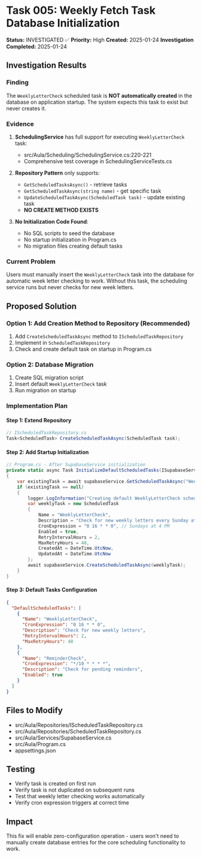 # Task 005: Weekly Fetch Task Database Initialization

**Status:** INVESTIGATED ✅
**Priority:** High
**Created:** 2025-01-24
**Investigation Completed:** 2025-01-24

## Investigation Results

### Finding
The `WeeklyLetterCheck` scheduled task is **NOT automatically created** in the database on application startup. The system expects this task to exist but never creates it.

### Evidence
1. **SchedulingService** has full support for executing `WeeklyLetterCheck` task:
   - src/Aula/Scheduling/SchedulingService.cs:220-221
   - Comprehensive test coverage in SchedulingServiceTests.cs

2. **Repository Pattern** only supports:
   - `GetScheduledTasksAsync()` - retrieve tasks
   - `GetScheduledTaskAsync(string name)` - get specific task
   - `UpdateScheduledTaskAsync(ScheduledTask task)` - update existing task
   - **NO CREATE METHOD EXISTS**

3. **No Initialization Code Found**:
   - No SQL scripts to seed the database
   - No startup initialization in Program.cs
   - No migration files creating default tasks

### Current Problem
Users must manually insert the `WeeklyLetterCheck` task into the database for automatic week letter checking to work. Without this task, the scheduling service runs but never checks for new week letters.

## Proposed Solution

### Option 1: Add Creation Method to Repository (Recommended)
1. Add `CreateScheduledTaskAsync` method to `IScheduledTaskRepository`
2. Implement in `ScheduledTaskRepository`
3. Check and create default task on startup in Program.cs

### Option 2: Database Migration
1. Create SQL migration script
2. Insert default `WeeklyLetterCheck` task
3. Run migration on startup

### Implementation Plan

#### Step 1: Extend Repository
```csharp
// IScheduledTaskRepository.cs
Task<ScheduledTask> CreateScheduledTaskAsync(ScheduledTask task);
```

#### Step 2: Add Startup Initialization
```csharp
// Program.cs - After SupabaseService initialization
private static async Task InitializeDefaultScheduledTasks(ISupabaseService supabaseService, ILogger logger)
{
    var existingTask = await supabaseService.GetScheduledTaskAsync("WeeklyLetterCheck");
    if (existingTask == null)
    {
        logger.LogInformation("Creating default WeeklyLetterCheck scheduled task");
        var weeklyTask = new ScheduledTask
        {
            Name = "WeeklyLetterCheck",
            Description = "Check for new weekly letters every Sunday at 4 PM",
            CronExpression = "0 16 * * 0", // Sundays at 4 PM
            Enabled = true,
            RetryIntervalHours = 2,
            MaxRetryHours = 48,
            CreatedAt = DateTime.UtcNow,
            UpdatedAt = DateTime.UtcNow
        };
        await supabaseService.CreateScheduledTaskAsync(weeklyTask);
    }
}
```

#### Step 3: Default Tasks Configuration
```json
{
  "DefaultScheduledTasks": [
    {
      "Name": "WeeklyLetterCheck",
      "CronExpression": "0 16 * * 0",
      "Description": "Check for new weekly letters",
      "RetryIntervalHours": 2,
      "MaxRetryHours": 48
    },
    {
      "Name": "ReminderCheck",
      "CronExpression": "*/10 * * * *",
      "Description": "Check for pending reminders",
      "Enabled": true
    }
  ]
}
```

## Files to Modify
- src/Aula/Repositories/IScheduledTaskRepository.cs
- src/Aula/Repositories/ScheduledTaskRepository.cs
- src/Aula/Services/SupabaseService.cs
- src/Aula/Program.cs
- appsettings.json

## Testing
- Verify task is created on first run
- Verify task is not duplicated on subsequent runs
- Test that weekly letter checking works automatically
- Verify cron expression triggers at correct time

## Impact
This fix will enable zero-configuration operation - users won't need to manually create database entries for the core scheduling functionality to work.